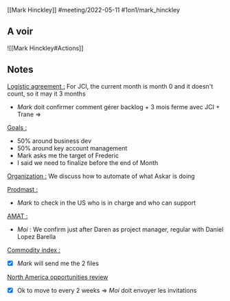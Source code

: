 [[Mark Hinckley]]
#meeting/2022-05-11 #1on1/mark_hinckley

## A voir

![[Mark Hinckley#Actions]]

## Notes

<u>Logistic agreement :</u>
For JCI, the current month is month 0 and it doesn't count, so it may it 3 months
- *Mark* doit confirmer comment gérer backlog + 3 mois ferme avec JCI + Trane => 

<u>Goals :</u>
- 50% around business dev
- 50% around key account management
- Mark asks me the target of Frederic
- I said we need to finalize before the end of Month

<u>Organization :</u>
We discuss how to automate of what Askar is doing

<u>Prodmast :</u>
- *Mark* to check in the US who is in charge and who can support

<u>AMAT :</u>
- *Moi* : We confirm just after Daren as project manager, regular with Daniel Lopez Barella

<u>Commodity index :</u>
- [x] *Mark* will send me the 2 files

<u>North America opportunities review</u>
- [x] Ok to move to every 2 weeks => *Moi* doit envoyer les invitations
